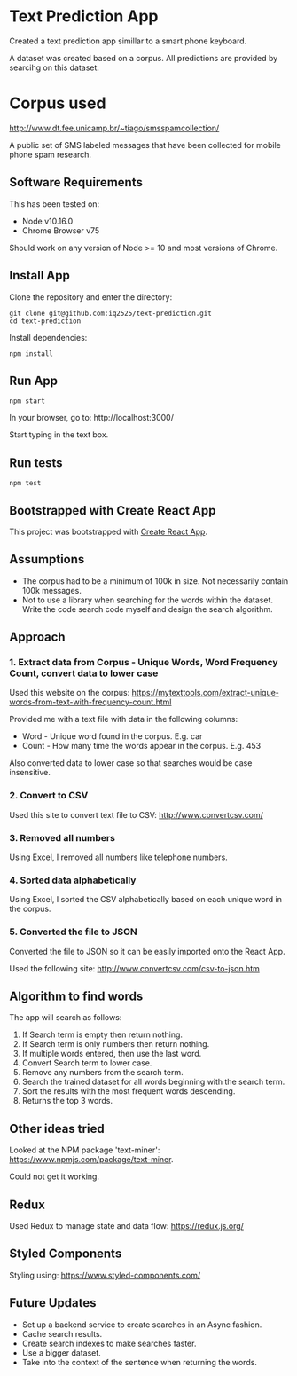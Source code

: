# Text Prediction App

Created a text prediction app simillar to a smart phone keyboard.  

A dataset was created based on a corpus.  All predictions are provided by searcihg on this dataset.

# Corpus used
http://www.dt.fee.unicamp.br/~tiago/smsspamcollection/

A public set of SMS labeled messages that have been collected for mobile phone spam research.

## Software Requirements
This has been tested on:
* Node v10.16.0
* Chrome Browser v75

Should work on any version of Node >= 10 and most versions of Chrome.

## Install App
Clone the repository and enter the directory:
```
git clone git@github.com:iq2525/text-prediction.git
cd text-prediction
``` 

Install dependencies:
```
npm install
```

## Run App
```
npm start
```

In your browser, go to: http://localhost:3000/

Start typing in the text box.

## Run tests

```
npm test
```

## Bootstrapped with Create React App
This project was bootstrapped with [Create React App](https://github.com/facebook/create-react-app).

## Assumptions
* The corpus had to be a minimum of 100k in size.  Not necessarily contain 100k messages.  
* Not to use a library when searching for the words within the dataset.  Write the code search code myself and design the search algorithm.

## Approach
### 1. Extract data from Corpus - Unique Words, Word Frequency Count, convert data to lower case
Used this website on the corpus: 
https://mytexttools.com/extract-unique-words-from-text-with-frequency-count.html

Provided me with a text file with data in the following columns:
* Word - Unique word found in the corpus.  E.g. car
* Count - How many time the words appear in the corpus. E.g. 453

Also converted data to lower case so that searches would be case insensitive.

### 2. Convert to CSV
Used this site to convert text file to CSV: http://www.convertcsv.com/

### 3. Removed all numbers
Using Excel, I removed all numbers like telephone numbers.

### 4. Sorted data alphabetically
Using Excel, I sorted the CSV alphabetically based on each unique word in the corpus.

### 5. Converted the file to JSON
Converted the file to JSON so it can be easily imported onto the React App.

Used the following site: http://www.convertcsv.com/csv-to-json.htm

## Algorithm to find words
The app will search as follows:
1. If Search term is empty then return nothing.
2. If Search term is only numbers then return nothing.
3. If multiple words entered, then use the last word.
4. Convert Search term to lower case.
5. Remove any numbers from the search term.
6. Search the trained dataset for all words beginning with the search term.
7. Sort the results with the most frequent words descending.
8. Returns the top 3 words.

## Other ideas tried
Looked at the NPM package 'text-miner': https://www.npmjs.com/package/text-miner.

Could not get it working.

## Redux
Used Redux to manage state and data flow: https://redux.js.org/

## Styled Components
Styling using: https://www.styled-components.com/

## Future Updates
* Set up a backend service to create searches in an Async fashion.
* Cache search results.
* Create search indexes to make searches faster.
* Use a bigger dataset.
* Take into the context of the sentence when returning the words.
